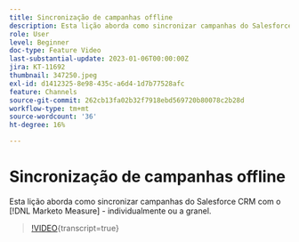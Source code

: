 ```yaml
---
title: Sincronização de campanhas offline
description: Esta lição aborda como sincronizar campanhas do Salesforce CRM com o [!DNL Marketo Measure] - individualmente ou a granel.
role: User
level: Beginner
doc-type: Feature Video
last-substantial-update: 2023-01-06T00:00:00Z
jira: KT-11692
thumbnail: 347250.jpeg
exl-id: d1412325-8e98-435c-a6d4-1d7b77528afc
feature: Channels
source-git-commit: 262cb13fa02b32f7918ebd569720b80078c2b28d
workflow-type: tm+mt
source-wordcount: '36'
ht-degree: 16%

---
```


# Sincronização de campanhas offline

Esta lição aborda como sincronizar campanhas do Salesforce CRM com o [!DNL Marketo Measure] - individualmente ou a granel.

>[!VIDEO](https://video.tv.adobe.com/v/347250/?learn=on){transcript=true}
